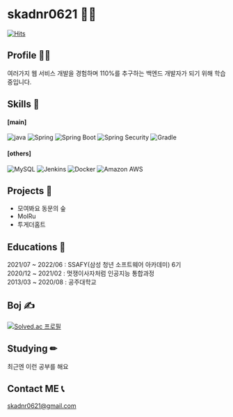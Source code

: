 # skadnr0621 🧟‍♂️
[![Hits](https://hits.seeyoufarm.com/api/count/incr/badge.svg?url=https%3A%2F%2Fgithub.com%2Fskadnr0621&count_bg=%2379C83D&title_bg=%23555555&icon=&icon_color=%23E7E7E7&title=hits&edge_flat=false)](https://hits.seeyoufarm.com)

## Profile 🙋‍♂️
여러가지 웹 서비스 개발을 경험하며 110%를 추구하는 백엔드 개발자가 되기 위해 학습 중입니다. 



## Skills 💪
#### [main]
![java](https://img.shields.io/badge/Java-007396?style=flat-square&logo=Java&logoColor=white) 
![Spring](https://img.shields.io/badge/Spring-6DB33F?style=flat-square&logo=Spring&logoColor=white) 
![Spring Boot](https://img.shields.io/badge/Spring%20Boot-6DB33F?style=flat-square&logo=Spring%20Boot&logoColor=white) 
![Spring Security](https://img.shields.io/badge/Spring%20Security-6DB33F?style=flat-square&logo=Spring%20Security&logoColor=white)
![Gradle](https://img.shields.io/badge/Gradle-02303A?style=flat-square&logo=Gradle&logoColor=white) <br/>

#### [others]
![MySQL](https://img.shields.io/badge/MySQL-4479A1?style=flat-square&logo=MySQL&logoColor=white) 
![Jenkins](https://img.shields.io/badge/Jenkins-D24939?style=flat-square&logo=Jenkins&logoColor=white)
![Docker](https://img.shields.io/badge/Docker-2496ED?style=flat-square&logo=Docker&logoColor=white) 
![Amazon AWS](https://img.shields.io/badge/Amazon%20AWS-232F3E?style=flat-square&logo=Amazon%20AWS&logoColor=white) <br/>



## Projects 🐣

- 모여봐요 동문의 숲
- MolRu
- 투게더홈트 



## Educations 📝

2021/07 ~ 2022/06 : SSAFY(삼성 청년 소프트웨어 아카데미) 6기 <br/>
2020/12 ~ 2021/02 : 멋쟁이사자처럼 인공지능 통합과정 <br/>
2013/03 ~ 2020/08 : 공주대학교



## Boj ✍ 

[![Solved.ac
프로필](http://mazassumnida.wtf/api/v2/generate_badge?boj=skadnr0621)](https://solved.ac/skadnr0621)




## Studying ✏
최근엔 이런 공부를 해요



## Contact ME 📞

skadnr0621@gmail.com
